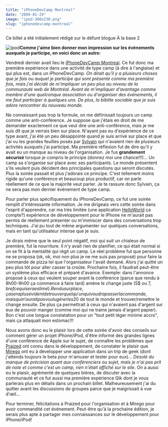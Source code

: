 ```yaml
---
title: "iPhoneDevCamp Montréal"
date: "2009-01-29"
image: "ipod-300x238.png"
slug: "iphonedevcamp-montreal"
---
```


Ce billet a été initialement rédigé sur le défunt blogue À la base 2

![ipod](images/ipod-300x238.png "ipod")**Comme j'aime bien donner mon impression sur les événements auxquels je participe, en voici donc un autre:**

Vendredi dernier avait lieu le [iPhoneDevCamp Montreal](https://iphonedevcamp.ca/ "Site du iPhoneDevCamp Montreal"). Ce fut donc ma première expérience dans une activité de type camp (à dire à l'anglaise) et qui plus est, dans un iPhoneDevCamp. _On dirait qu'il y a plusieurs choses que je fais ou auquel je participe qui sont présenté comme ma première fois, mais j'ai décidé de m'impliquer un peu plus au niveau de la communauté web de Montréal. Avant de m'impliquer d'avantage comme membre d'une quelconque association ou d'organiser des événements, il me faut participer à quelques uns. De plus, la bibitte sociable que je suis adore rencontrer du nouveau monde._

Ne connaissant pas trop la formule, on me définissait toujours un camp comme une anti-conférence. Je suppose que j'étais en droit de me demander exactement ce que veut dire une anti-conférence, mais je me suis dit que je verrais bien sur place. N'ayant pas eu d'expérience de ce type avant, j'ai été un peu désappointé quand je suis arrivé sur place et que j'ai vu les grandes feuilles posés par [Sylvain](https://www.afroginthevalley.com/ "Blogue de Sylvain Carle") qui n'avaient rien de plusieurs activités auxquels j'ai participé. Ma première réflexion fut de dire qu'il y avait eu un manque au niveau de l'organisation. Je fus **grandement sécurisé** lorsque je compris le principe (donnez moi une chance!!!)... Un camp sa s'organise sur place avec ses participants. Le monde présentent s'ils veulent puis décident des principales questions qui seront discutés. Plus la soirée passait et plus j'adorais ce principe. C'est tellement moins rigide qu'une conférence et beaucoup plus productif, car on parle réellement de ce que la majorité veut parler. Je te rassure donc Sylvain, ça ne sera pas mon dernier événement de type camp.

Pour parler plus spécifiquement du iPhoneDevCamp, ce fut une soirée remplit d'intéressante information. Je me dirigeais vers cette soirée dans l'esprit d'apprendre, car ma très limitée (une application [HelloWorld](https://fr.wikipedia.org/wiki/Hello_world "Définition d'un HelloWorld") ça compte?) expérience de développement pour le iPhone ne m'aurait pas permis de réellement présenter ou m'immiscer dans des conversations trop techniques. J'ai pu tout de même argumenter sur quelques conversations, mais en tant qu'utilisateur intense que je suis.

Je dirais même que le seul point négatif, moi qui suit un chialeux de première, fut la nourriture. Il n'y avait rien de planifier, ce qui était normal si on se fit à la mentalité qui régit un camp. Le réel problème fut que personne ne se proposa (ok, ok, moi non plus je ne me suis pas proposé) pour faire la commande de pizza tel que l'organisateur l'avait demané. Alors j'ai quitté un peu plus tôt pour aller casser la croûte. Prochaine fois, il faudrait peut-être un système plus efficace et préparé d'avance. Exemple: dans l'annonce proposé à ceux qui veulent souper avant la conférence (parce que rendu à 8h00-9h00 ça commence à faire tard) amène le change juste (5$ ou 7$, bref ce qui sera estimé). Rendu sur place, ça sera plus évident de trouver quelqu'un qui voudra passer la commande, mais qui n'aurait pas voulu gérer les 20$ de tout le monde et trouver/remettre le change ensuite. De plus ça permettrait à ceux qui n'avaient pas d'argent sur eux de pouvoir manger (comme moi qui ne traine jamais d'argent papier). Bon c'est une longue constatation pour un "tout petit léger minime accro", mais ça attaquait mon estomac!!!

Nous avons donc eu le plaisir lors de cette soirée d'avoir des conseils sur comment gérer un projet iPhone/iPod, d'être informé des grandes lignes d'une conférence de Apple sur le sujet, de connaître les problèmes que [Praized](https://praizedmedia.com/ "Site web de Praized") ont connu dans le développement, de constater le plaisir que [Mirego](https://www.mirego.com/fr/ "Site web de Mirego") ont eu à développer une application dans un trip de geek (dont j'attends toujours le beta pour m'amuser et tester pour eux)... _Désolé du manque de précision quant aux conférenciers ou sujet, mais je n'ai pas prit de note et comme c'est un camp, rien n'était affiché sur le site_. On a aussi eu le plaisir, agrémenté de quelques bières, de discuter avec la communauté et ce fut aussi ma première expérience Qik dont je vous parlerais plus en détails dans un prochain billet. Malheureusement j'ai du quitter avant les discussions de groupes parce que je maigrissait à vue d'œil...

Pour terminer, félicitations à Praized pour l'organisation et à Mirego pour avoir commandité cet événement. Peut-être qu'à la prochaine édition, je serais plus apte à partager mes connaissances sur le développement pour iPhone/iPod!
